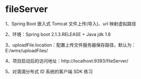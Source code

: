 # fileServer
1、Spring Boot 嵌入式 Tomcat 文件上传(导入)、url 映射虚拟路径

2、环境：Spring boot 2.1.3.RELEASE + Java jdk 1.8

3、uploadFile.location：配置上传文件服务器保存路径，默认为：E:/wmx/uploadFiles/

4、项目启动后的访问地址：http://localhost:9393/fileServer/

5、对滴滴分布式 ID 系统的客户端 SDK 练习
